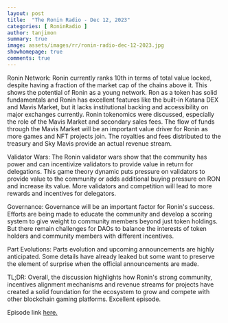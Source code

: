 ```yaml
---
layout: post
title:  "The Ronin Radio - Dec 12, 2023"
categories: [ RoninRadio ]
author: tanjimon
summary: true
image: assets/images/rr/ronin-radio-dec-12-2023.jpg
showhomepage: true
comments: true
---
```


Ronin Network:
Ronin currently ranks 10th in terms of total value locked, despite having a fraction of the market cap of the chains above it. This shows the potential of Ronin as a young network. 
Ron as a token has solid fundamentals and Ronin has excellent features like the built-in Katana DEX and Mavis Market, but it lacks institutional backing and accessibility on major exchanges currently.  Ronin tokenomics were discussed, especially the role of the Mavis Market and secondary sales fees.  The flow of funds through the Mavis Market will be an important value driver for Ronin as more games and NFT projects join. The royalties and fees distributed to the treasury and Sky Mavis provide an actual revenue stream.

Validator Wars:
The Ronin validator wars show that the community has power and can incentivize validators to provide value in return for delegations. This game theory dynamic puts pressure on validators to provide value to the community or adds additional buying pressure on RON and increase its value.
More validators and competition will lead to more rewards and incentives for delegators. 

Governance:
Governance will be an important factor for Ronin's success.  Efforts are being made to educate the community and develop a scoring system to give weight to community members beyond just token holdings.  But there remain challenges for DAOs to balance the interests of token holders and community members with different incentives. 

Part Evolutions:
Parts evolution and upcoming announcements are highly anticipated. Some details have already leaked but some want to preserve the element of surprise when the official announcements are made.

TL;DR:
Overall, the discussion highlights how Ronin's strong community, incentives alignment mechanisms and revenue streams for projects have created a solid foundation for the ecosystem to grow and compete with other blockchain gaming platforms.
Excellent episode.

Episode link <a href="https://twitter.com/TheRoninRadio/status/1734201294695313671">here.</a>